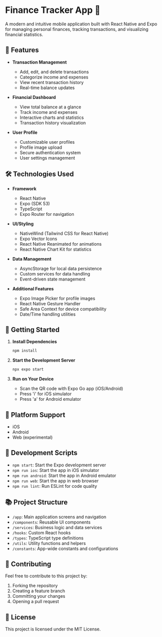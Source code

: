 # Finance Tracker App 📱

A modern and intuitive mobile application built with React Native and Expo for managing personal finances, tracking transactions, and visualizing financial statistics.

## 🌟 Features

- **Transaction Management**
  - Add, edit, and delete transactions
  - Categorize income and expenses
  - View recent transaction history
  - Real-time balance updates

- **Financial Dashboard**
  - View total balance at a glance
  - Track income and expenses
  - Interactive charts and statistics
  - Transaction history visualization

- **User Profile**
  - Customizable user profiles
  - Profile image upload
  - Secure authentication system
  - User settings management

## 🛠️ Technologies Used

- **Framework**
  - React Native
  - Expo (SDK 53)
  - TypeScript
  - Expo Router for navigation

- **UI/Styling**
  - NativeWind (Tailwind CSS for React Native)
  - Expo Vector Icons
  - React Native Reanimated for animations
  - React Native Chart Kit for statistics

- **Data Management**
  - AsyncStorage for local data persistence
  - Custom services for data handling
  - Event-driven state management

- **Additional Features**
  - Expo Image Picker for profile images
  - React Native Gesture Handler
  - Safe Area Context for device compatibility
  - Date/Time handling utilities

## 🚀 Getting Started

1. **Install Dependencies**

   ```bash
   npm install
   ```

2. **Start the Development Server**

   ```bash
   npx expo start
   ```

3. **Run on Your Device**
   - Scan the QR code with Expo Go app (iOS/Android)
   - Press 'i' for iOS simulator
   - Press 'a' for Android emulator

## 📱 Platform Support

- iOS
- Android
- Web (experimental)

## 🔧 Development Scripts

- `npm start`: Start the Expo development server
- `npm run ios`: Start the app in iOS simulator
- `npm run android`: Start the app in Android emulator
- `npm run web`: Start the app in web browser
- `npm run lint`: Run ESLint for code quality

## 📚 Project Structure

- `/app`: Main application screens and navigation
- `/components`: Reusable UI components
- `/services`: Business logic and data services
- `/hooks`: Custom React hooks
- `/types`: TypeScript type definitions
- `/utils`: Utility functions and helpers
- `/constants`: App-wide constants and configurations

## 🤝 Contributing

Feel free to contribute to this project by:

1. Forking the repository
2. Creating a feature branch
3. Committing your changes
4. Opening a pull request

## 📄 License

This project is licensed under the MIT License.

